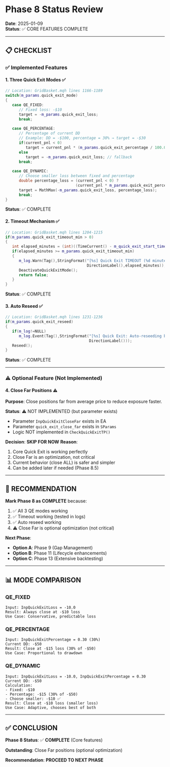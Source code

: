 # Phase 8 Status Review

**Date**: 2025-01-09  
**Status**: ✅ CORE FEATURES COMPLETE

---

## 📋 CHECKLIST

### ✅ Implemented Features

#### 1. Three Quick Exit Modes ✅
```cpp
// Location: GridBasket.mqh lines 1166-1189
switch(m_params.quick_exit_mode)
{
   case QE_FIXED:
      // Fixed loss: -$10
      target = -m_params.quick_exit_loss;
      break;
   
   case QE_PERCENTAGE:
      // Percentage of current DD
      // Example: DD = -$100, percentage = 30% → target = -$30
      if(current_pnl < 0)
         target = current_pnl * (m_params.quick_exit_percentage / 100.0);
      else
         target = -m_params.quick_exit_loss; // fallback
      break;
   
   case QE_DYNAMIC:
      // Choose smaller loss between fixed and percentage
      double percentage_loss = (current_pnl < 0) ? 
                               (current_pnl * m_params.quick_exit_percentage / 100.0) : 0.0;
      target = MathMax(-m_params.quick_exit_loss, percentage_loss);
      break;
}
```

**Status**: ✅ COMPLETE

#### 2. Timeout Mechanism ✅
```cpp
// Location: GridBasket.mqh lines 1204-1215
if(m_params.quick_exit_timeout_min > 0)
{
   int elapsed_minutes = (int)((TimeCurrent() - m_quick_exit_start_time) / 60);
   if(elapsed_minutes >= m_params.quick_exit_timeout_min)
   {
      m_log.Warn(Tag(),StringFormat("[%s] Quick Exit TIMEOUT (%d minutes) - deactivating", 
                                    DirectionLabel(),elapsed_minutes));
      DeactivateQuickExitMode();
      return false;
   }
}
```

**Status**: ✅ COMPLETE

#### 3. Auto Reseed ✅
```cpp
// Location: GridBasket.mqh lines 1231-1236
if(m_params.quick_exit_reseed)
{
   if(m_log!=NULL)
      m_log.Event(Tag(),StringFormat("[%s] Quick Exit: Auto-reseeding basket after escape",
                                     DirectionLabel()));
   Reseed();
}
```

**Status**: ✅ COMPLETE

---

### ⚠️ Optional Feature (Not Implemented)

#### 4. Close Far Positions ⚠️
**Purpose**: Close positions far from average price to reduce exposure faster.

**Status**: ⚠️ NOT IMPLEMENTED (but parameter exists)
- Parameter `InpQuickExitCloseFar` exists in EA
- Parameter `quick_exit_close_far` exists in `SParams`
- Logic NOT implemented in `CheckQuickExitTP()`

**Decision**: **SKIP FOR NOW**
**Reason**: 
1. Core Quick Exit is working perfectly
2. Close Far is an optimization, not critical
3. Current behavior (close ALL) is safer and simpler
4. Can be added later if needed (Phase 8.5)

---

## 🎯 RECOMMENDATION

**Mark Phase 8 as COMPLETE** because:
1. ✅ All 3 QE modes working
2. ✅ Timeout working (tested in logs)
3. ✅ Auto reseed working
4. ⚠️ Close Far is optional optimization (not critical)

**Next Phase**: 
- **Option A**: Phase 9 (Gap Management)
- **Option B**: Phase 11 (Lifecycle enhancements)
- **Option C**: Phase 13 (Extensive backtesting)

---

## 📊 MODE COMPARISON

### QE_FIXED
```
Input: InpQuickExitLoss = -10.0
Result: Always close at -$10 loss
Use Case: Conservative, predictable loss
```

### QE_PERCENTAGE  
```
Input: InpQuickExitPercentage = 0.30 (30%)
Current DD: -$50
Result: Close at -$15 loss (30% of -$50)
Use Case: Proportional to drawdown
```

### QE_DYNAMIC
```
Input: InpQuickExitLoss = -10.0, InpQuickExitPercentage = 0.30
Current DD: -$50
Calculation:
- Fixed: -$10
- Percentage: -$15 (30% of -$50)
- Choose smaller: -$10 ✅
Result: Close at -$10 loss (smaller loss)
Use Case: Adaptive, chooses best of both
```

---

## ✅ CONCLUSION

**Phase 8 Status**: ✅ **COMPLETE** (Core features)

**Outstanding**: Close Far positions (optional optimization)

**Recommendation**: **PROCEED TO NEXT PHASE**


